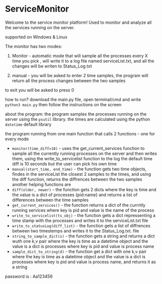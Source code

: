 # ServiceMonitor

Welcome to the service monitor platform!
Used to monitor and analyze all the services running on the server. 

supported on Windows & Linux

The monitor has two modes: 
1. Monitor - automatic mode that will sample all the processes every X time you pick , will write it to a log file named serviceList.txt, and all the changes will be writen to Status_Log.txt

2. manual - you will be asked to enter 2 time samples, 
the program will return all the process changes between the two samples

to exit you will be asked to press 0 


how to run? 
download the main.py file, open terminal/cmd and write ` python3 main.py` then follow the instructions on the screen

about the program: 
the program samples the processes running on the server using the `psutil` library.
the times are calculated using the python `datetime` default library 

the program running from one main function that calls 2 functions - one for every mode
* `monitor(time_diff=10)` - uses the get_current_services function to sample all the currently
running processes on the server and then writes them, using the write_to_servicelist function to the log
the default time diff is 10 seconds but the user can pick his own time 
* `manual(start_time, end_time)` - the function gets two time objects, findes in the serviceList the 
closest 2 samples to the times, and using the diff function, returns the diffrences between the 
two samples  
another helping functions are 
* `diff(older, newer)` - the function gets 2 dicts where the key is time 
and the value is a dict of processes {pid:name} and returns a list of differences
 between the time samples
* `get_current_services()`  - the function returns a dict of the currntly running services 
where key is pid and value is the name of the process
* `write_to_servicelist(ts_obj)` - the function gets a dict repressenting a time stamp 
with the processes and writes it to the serviceList.txt file 
* `write_to_statusLog(diff_list)` - the function gets a list of diffrences between two timestemps
and writes it to the Status_Log.txt. file 
* `string_to_sample_dict(s)` - the function gets a string and returns a dict wuth one k,v pair 
where the key is time as a datetime object and the value is a dict is processes where key is 
pid and value is process name 
* `sample_dict_to_string(d)` - the function get a dict with one k,v pair 
where the key is time as a datetime object and the value is a dict is processes where key is 
pid and value is process name, and returns it as a string


password is : Aa123456


 
